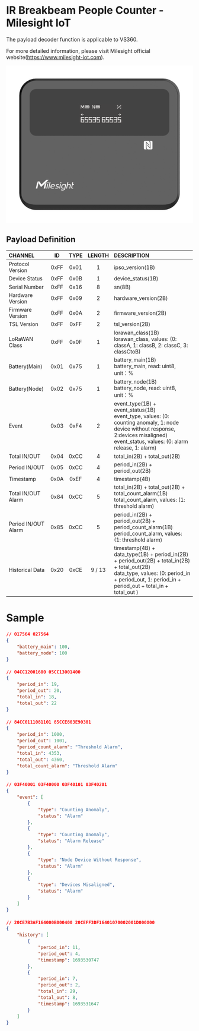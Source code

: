 # IR Breakbeam People Counter - Milesight IoT

The payload decoder function is applicable to VS360.

For more detailed information, please visit Milesight official website(https://www.milesight-iot.com).

![VS360](VS360.png)

## Payload Definition

| CHANNEL             |  ID  | TYPE | LENGTH | DESCRIPTION                                                                                                                                                                                          |
| :------------------ | :--: | :--: | :----: | :--------------------------------------------------------------------------------------------------------------------------------------------------------------------------------------------------- |
| Protocol Version    | 0xFF | 0x01 |   1    | ipso_version(1B)                                                                                                                                                                                     |
| Device Status       | 0xFF | 0x0B |   1    | device_status(1B)                                                                                                                                                                                    |
| Serial Number       | 0xFF | 0x16 |   8    | sn(8B)                                                                                                                                                                                               |
| Hardware Version    | 0xFF | 0x09 |   2    | hardware_version(2B)                                                                                                                                                                                 |
| Firmware Version    | 0xFF | 0x0A |   2    | firmware_version(2B)                                                                                                                                                                                 |
| TSL Version         | 0xFF | 0xFF |   2    | tsl_version(2B)                                                                                                                                                                                      |
| LoRaWAN Class       | 0xFF | 0x0F |   1    | lorawan_class(1B)<br />lorawan_class, values: (0: classA, 1: classB, 2: classC, 3: classCtoB)                                                                                                        |
| Battery(Main)       | 0x01 | 0x75 |   1    | battery_main(1B)<br />battery_main, read: uint8, unit：%                                                                                                                                             |
| Battery(Node)       | 0x02 | 0x75 |   1    | battery_node(1B)<br />battery_node, read: uint8, unit：%                                                                                                                                             |
| Event               | 0x03 | 0xF4 |   2    | event_type(1B) + event_status(1B)<br />event_type, values: (0: counting anomaly, 1: node device without response, 2:devices misaligned)<br />event_status, values: (0: alarm release, 1: alarm)      |
| Total IN/OUT        | 0x04 | 0xCC |   4    | total_in(2B) + total_out(2B)                                                                                                                                                                         |
| Period IN/OUT       | 0x05 | 0xCC |   4    | period_in(2B) + period_out(2B)                                                                                                                                                                       |
| Timestamp           | 0x0A | 0xEF |   4    | timestamp(4B)                                                                                                                                                                                        |
| Total IN/OUT Alarm  | 0x84 | 0xCC |   5    | total_in(2B) + total_out(2B) + total_count_alarm(1B)<br />total_count_alarm, values: (1: threshold alarm)                                                                                            |
| Period IN/OUT Alarm | 0x85 | 0xCC |   5    | period_in(2B) + period_out(2B) + period_count_alarm(1B)<br />period_count_alarm, values: (1: threshold alarm)                                                                                        |
| Historical Data     | 0x20 | 0xCE | 9 / 13 | timestamp(4B) + data_type(1B) + period_in(2B) + period_out(2B) + total_in(2B) + total_out(2B)<br />data_type, values: (0: period_in + period_out, 1: period_in + period_out + total_in + total_out ) |

# Sample

```json
// 017564 027564
{
    "battery_main": 100,
    "battery_node": 100
}

// 04CC12001600 05CC13001400
{
    "period_in": 19,
    "period_out": 20,
    "total_in": 18,
    "total_out": 22
}

// 84CC0111081101 85CCE803E90301
{
    "period_in": 1000,
    "period_out": 1001,
    "period_count_alarm": "Threshold Alarm",
    "total_in": 4353,
    "total_out": 4360,
    "total_count_alarm": "Threshold Alarm"
}

// 03F40001 03F40000 03F40101 03F40201
{
    "event": [
        {
            "type": "Counting Anomaly",
            "status": "Alarm"
        },
        {
            "type": "Counting Anomaly",
            "status": "Alarm Release"
        },
        {
            "type": "Node Device Without Response",
            "status": "Alarm"
        },
        {
            "type": "Devices Misaligned",
            "status": "Alarm"
        }
    ]
}

// 20CE7B3AF164000B000400 20CEFF3DF16401070002001D000800
{
    "history": [
        {
            "period_in": 11,
            "period_out": 4,
            "timestamp": 1693530747
        },
        {
            "period_in": 7,
            "period_out": 2,
            "total_in": 29,
            "total_out": 8,
            "timestamp": 1693531647
        }
    ]
}
```
